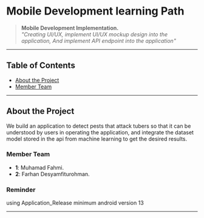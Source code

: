 # Mobile Development learning Path

> **Mobile Development Implementation.**  
*"Creating UI/UX, implement UI/UX mockup design into the application, And implement API endpoint into the application"*

---

## Table of Contents

- [About the Project](#-about-the-project)
- [Member Team](#-member-team)

---

## About the Project

We build an application to detect pests that attack tubers so that it can be understood by users in operating the application, and integrate the dataset model stored in the api from machine learning to get the desired results.

### Member Team
- **1**: Muhamad Fahmi.
- **2**: Farhan Desyamfiturohman.

### Reminder
using Application_Release minimum android version 13


---
